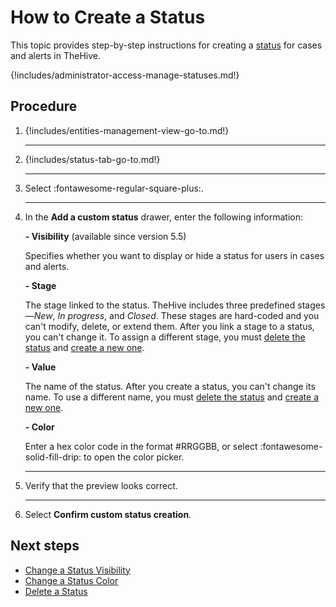# How to Create a Status

This topic provides step-by-step instructions for creating a [status](about-statuses.md) for cases and alerts in TheHive.

{!includes/administrator-access-manage-statuses.md!}

## Procedure

1. {!includes/entities-management-view-go-to.md!}

    ---

2. {!includes/status-tab-go-to.md!}

    ---

3. Select :fontawesome-regular-square-plus:.

    ---

4. In the **Add a custom status** drawer, enter the following information:

    **- Visibility** (available since version 5.5)

    Specifies whether you want to display or hide a status for users in cases and alerts.

    **- Stage**

    The stage linked to the status. TheHive includes three predefined stages—*New*, *In progress*, and *Closed*. These stages are hard-coded and you can't modify, delete, or extend them. After you link a stage to a status, you can't change it. To assign a different stage, you must [delete the status](delete-a-status.md) and [create a new one](create-a-status.md).

    **- Value**

    The name of the status. After you create a status, you can't change its name. To use a different name, you must [delete the status](delete-a-status.md) and [create a new one](create-a-status.md).

    **- Color**

    Enter a hex color code in the format #RRGGBB, or select :fontawesome-solid-fill-drip: to open the color picker.

    ---

5. Verify that the preview looks correct.

    ---

6. Select **Confirm custom status creation**.

## Next steps

* [Change a Status Visibility](change-visibility-of-a-status.md)
* [Change a Status Color](change-color-of-a-status.md)
* [Delete a Status](delete-a-status.md)